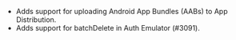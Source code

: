 - Adds support for uploading Android App Bundles (AABs) to App Distribution.
- Adds support for batchDelete in Auth Emulator (#3091).
